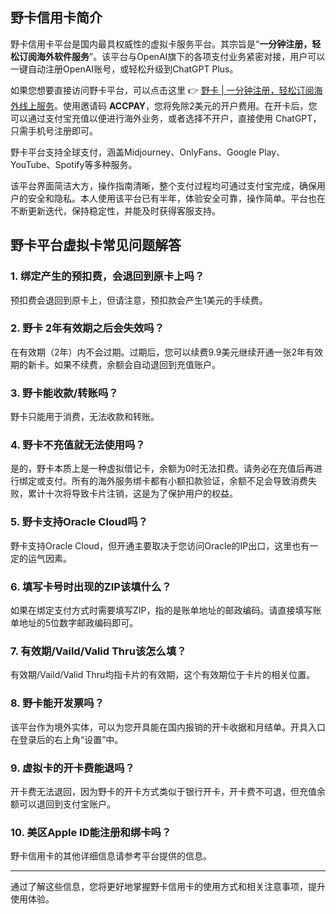 ## 野卡信用卡简介

野卡信用卡平台是国内最具权威性的虚拟卡服务平台。其宗旨是“**一分钟注册，轻松订阅海外软件服务**”。该平台与OpenAI旗下的各项支付业务紧密对接，用户可以一键自动注册OpenAI账号，或轻松升级到ChatGPT Plus。

如果您想要直接访问野卡平台，可以点击这里 👉 [野卡 | 一分钟注册，轻松订阅海外线上服务](https://bit.ly/bewildcard)。使用邀请码 **ACCPAY**，您将免除2美元的开户费用。在开卡后，您可以通过支付宝充值以便进行海外业务，或者选择不开户，直接使用 ChatGPT，只需手机号注册即可。

野卡平台支持全球支付，涵盖Midjourney、OnlyFans、Google Play、YouTube、Spotify等多种服务。

该平台界面简洁大方，操作指南清晰，整个支付过程均可通过支付宝完成，确保用户的安全和隐私。本人使用该平台已有半年，体验安全可靠，操作简单。平台也在不断更新迭代，保持稳定性，并能及时获得客服支持。

## 野卡平台虚拟卡常见问题解答

### 1. 绑定产生的预扣费，会退回到原卡上吗？

预扣费会退回到原卡上，但请注意，预扣款会产生1美元的手续费。

### 2. 野卡 2年有效期之后会失效吗？

在有效期（2年）内不会过期。过期后，您可以续费9.9美元继续开通一张2年有效期的新卡。如果不续费，余额会自动退回到充值账户。

### 3. 野卡能收款/转账吗？

野卡只能用于消费，无法收款和转账。

### 4. 野卡不充值就无法使用吗？

是的，野卡本质上是一种虚拟借记卡，余额为0时无法扣费。请务必在充值后再进行绑定或支付。所有的海外服务绑卡都有小额扣款验证，余额不足会导致消费失败，累计十次将导致卡片注销，这是为了保护用户的权益。

### 5. 野卡支持Oracle Cloud吗？

野卡支持Oracle Cloud，但开通主要取决于您访问Oracle的IP出口，这里也有一定的运气因素。

### 6. 填写卡号时出现的ZIP该填什么？

如果在绑定支付方式时需要填写ZIP，指的是账单地址的邮政编码。请直接填写账单地址的5位数字邮政编码即可。

### 7. 有效期/Vaild/Valid Thru该怎么填？

有效期/Vaild/Valid Thru均指卡片的有效期，这个有效期位于卡片的相关位置。

### 8. 野卡能开发票吗？

该平台作为境外实体，可以为您开具能在国内报销的开卡收据和月结单。开具入口在登录后的右上角“设置”中。

### 9. 虚拟卡的开卡费能退吗？

开卡费无法退回，因为野卡的开卡方式类似于银行开卡，开卡费不可退，但充值余额可以退回到支付宝账户。

### 10. 美区Apple ID能注册和绑卡吗？

野卡信用卡的其他详细信息请参考平台提供的信息。

---

通过了解这些信息，您将更好地掌握野卡信用卡的使用方式和相关注意事项，提升使用体验。